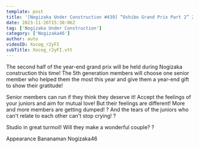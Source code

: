 ```yaml
---
template: post
title: '[Nogizaka Under Construction #439] “Oshibo Grand Prix Part 2” 2023.11.26 OA'
date: 2023-11-26T15:30:06Z
tag: ['Nogizaka Under Construction']
category: ['Nogizaka46']
author: auto 
videoID: Xocog_r2yFI
subTitle: Xocog_r2yFI.vtt
---
```

The second half of the year-end grand prix will be held during Nogizaka construction this time! The 5th generation members will choose one senior member who helped them the most this year and give them a year-end gift to show their gratitude!

Senior members can run if they think they deserve it! Accept the feelings of your juniors and aim for mutual love! But their feelings are different! More and more members are getting dumped! ? And the tears of the juniors who can't relate to each other can't stop crying! ? 

Studio in great turmoil! Will they make a wonderful couple? ?

Appearance
Bananaman Nogizaka46

